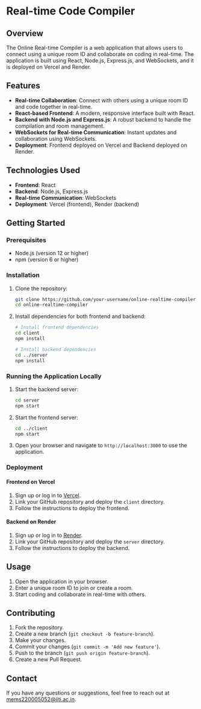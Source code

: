 # Real-time Code Compiler

## Overview

The Online Real-time Compiler is a web application that allows users to connect using a unique room ID and collaborate on coding in real-time. The application is built using React, Node.js, Express.js, and WebSockets, and it is deployed on Vercel and Render.

## Features

- **Real-time Collaboration**: Connect with others using a unique room ID and code together in real-time.
- **React-based Frontend**: A modern, responsive interface built with React.
- **Backend with Node.js and Express.js**: A robust backend to handle the compilation and room management.
- **WebSockets for Real-time Communication**: Instant updates and collaboration using WebSockets.
- **Deployment**: Frontend deployed on Vercel and Backend deployed on Render.

## Technologies Used

- **Frontend**: React
- **Backend**: Node.js, Express.js
- **Real-time Communication**: WebSockets
- **Deployment**: Vercel (frontend), Render (backend)



## Getting Started

### Prerequisites

- Node.js (version 12 or higher)
- npm (version 6 or higher)

### Installation

1. Clone the repository:
    ```bash
    git clone https://github.com/your-username/online-realtime-compiler.git
    cd online-realtime-compiler
    ```

2. Install dependencies for both frontend and backend:

    ```bash
    # Install frontend dependencies
    cd client
    npm install

    # Install backend dependencies
    cd ../server
    npm install
    ```

### Running the Application Locally

1. Start the backend server:
    ```bash
    cd server
    npm start
    ```

2. Start the frontend server:
    ```bash
    cd ../client
    npm start
    ```

3. Open your browser and navigate to `http://localhost:3000` to use the application.

### Deployment

#### Frontend on Vercel

1. Sign up or log in to [Vercel](https://vercel.com/).
2. Link your GitHub repository and deploy the `client` directory.
3. Follow the instructions to deploy the frontend.

#### Backend on Render

1. Sign up or log in to [Render](https://render.com/).
2. Link your GitHub repository and deploy the `server` directory.
3. Follow the instructions to deploy the backend.

## Usage

1. Open the application in your browser.
2. Enter a unique room ID to join or create a room.
3. Start coding and collaborate in real-time with others.

## Contributing

1. Fork the repository.
2. Create a new branch (`git checkout -b feature-branch`).
3. Make your changes.
4. Commit your changes (`git commit -m 'Add new feature'`).
5. Push to the branch (`git push origin feature-branch`).
6. Create a new Pull Request.

## Contact

If you have any questions or suggestions, feel free to reach out at [mems220005052@iiti.ac.in](mailto:mems220005052@iiti.ac.in).
